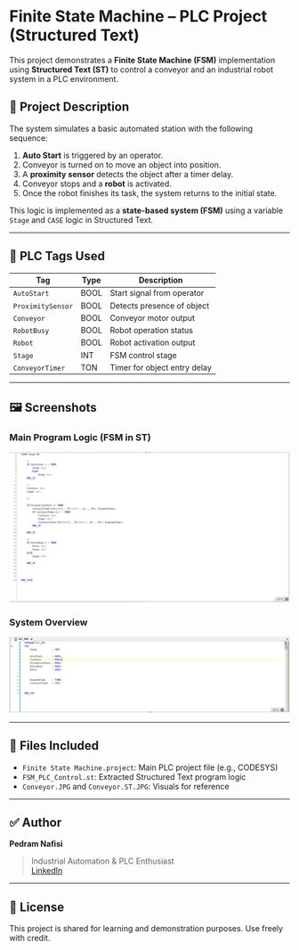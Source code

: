 # Finite State Machine – PLC Project (Structured Text)

This project demonstrates a **Finite State Machine (FSM)** implementation using **Structured Text (ST)** to control a conveyor and an industrial robot system in a PLC environment.

## 📌 Project Description

The system simulates a basic automated station with the following sequence:

1. **Auto Start** is triggered by an operator.
2. Conveyor is turned on to move an object into position.
3. A **proximity sensor** detects the object after a timer delay.
4. Conveyor stops and a **robot** is activated.
5. Once the robot finishes its task, the system returns to the initial state.

This logic is implemented as a **state-based system (FSM)** using a variable `Stage` and `CASE` logic in Structured Text.

---

## 🧠 PLC Tags Used

| Tag              | Type | Description                    |
|------------------|------|--------------------------------|
| `AutoStart`      | BOOL | Start signal from operator     |
| `ProximitySensor`| BOOL | Detects presence of object     |
| `Conveyor`       | BOOL | Conveyor motor output          |
| `RobotBusy`      | BOOL | Robot operation status         |
| `Robot`          | BOOL | Robot activation output        |
| `Stage`          | INT  | FSM control stage              |
| `ConveyorTimer`  | TON  | Timer for object entry delay   |

---

## 🖼 Screenshots

### Main Program Logic (FSM in ST)

![Program Logic](Conveyor.ST.JPG)

### System Overview

![System Overview](Conveyor.JPG)

---

## 💾 Files Included

- `Finite State Machine.project`: Main PLC project file (e.g., CODESYS)
- `FSM_PLC_Control.st`: Extracted Structured Text program logic
- `Conveyor.JPG` and `Conveyor.ST.JPG`: Visuals for reference

---

## ✅ Author

**Pedram Nafisi**  
> Industrial Automation & PLC Enthusiast  
> [LinkedIn](https://www.linkedin.com/in/pedram-nafisi)

---

## 📄 License

This project is shared for learning and demonstration purposes. Use freely with credit.
